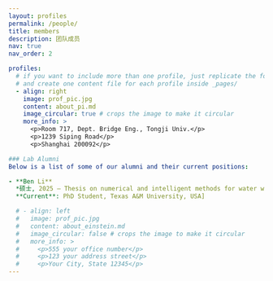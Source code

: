 ```yaml
---
layout: profiles
permalink: /people/
title: members
description: 团队成员
nav: true
nav_order: 2

profiles:
  # if you want to include more than one profile, just replicate the following block
  # and create one content file for each profile inside _pages/
  - align: right
    image: prof_pic.jpg
    content: about_pi.md
    image_circular: true # crops the image to make it circular
    more_info: >
      <p>Room 717, Dept. Bridge Eng., Tongji Univ.</p>
      <p>1239 Siping Road</p>
      <p>Shanghai 200092</p>

### Lab Alumni
Below is a list of some of our alumni and their current positions:

- **Ben Li**  
  *硕士, 2025 – Thesis on numerical and intelligent methods for water waves on rotational flow*  
  **Current**: PhD Student, Texas A&M University, USA]

  # - align: left
  #   image: prof_pic.jpg
  #   content: about_einstein.md
  #   image_circular: false # crops the image to make it circular
  #   more_info: >
  #     <p>555 your office number</p>
  #     <p>123 your address street</p>
  #     <p>Your City, State 12345</p>
---
```

